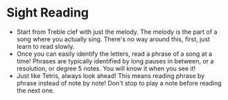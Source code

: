 # Sight Reading
- Start from Treble clef with just the melody. The melody is the part of a song where you actually sing. There's no way around this, first, just learn to read slowly.
- Once you can easily identify the letters, read a phrase of a song at a time! Phrases are typically identified by long pauses in between, or a resolution, or degree 5 notes. You will know it when you see it!
- Just like Tetris, always look ahead! This means reading phrase by phrase instead of note by note! Don't stop to play a note before reading the next one. 
